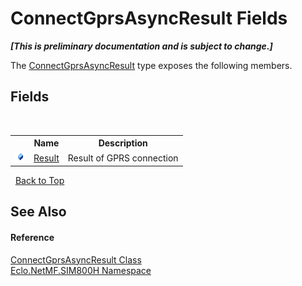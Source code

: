 # ConnectGprsAsyncResult Fields
 _**\[This is preliminary documentation and is subject to change.\]**_

The <a href="T_Eclo_NetMF_SIM800H_ConnectGprsAsyncResult">ConnectGprsAsyncResult</a> type exposes the following members.


## Fields
&nbsp;<table><tr><th></th><th>Name</th><th>Description</th></tr><tr><td>![Public field](media/pubfield.gif "Public field")</td><td><a href="F_Eclo_NetMF_SIM800H_ConnectGprsAsyncResult_Result">Result</a></td><td>
Result of GPRS connection</td></tr></table>&nbsp;
<a href="#connectgprsasyncresult-fields">Back to Top</a>

## See Also


#### Reference
<a href="T_Eclo_NetMF_SIM800H_ConnectGprsAsyncResult">ConnectGprsAsyncResult Class</a><br /><a href="N_Eclo_NetMF_SIM800H">Eclo.NetMF.SIM800H Namespace</a><br />